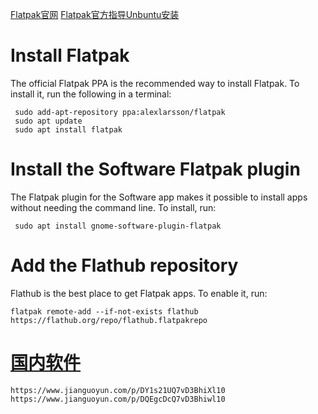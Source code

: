 [Flatpak官网](https://flatpak.org/)
[Flatpak官方指导Unbuntu安装](https://flatpak.org/setup/Ubuntu/)

# Install Flatpak

The official Flatpak PPA is the recommended way to install Flatpak. To install it, run the following in a terminal:


```
 sudo add-apt-repository ppa:alexlarsson/flatpak
 sudo apt update
 sudo apt install flatpak
```

# Install the Software Flatpak plugin

The Flatpak plugin for the Software app makes it possible to install apps without needing the command line. To install, run:
```
 sudo apt install gnome-software-plugin-flatpak
```
# Add the Flathub repository
Flathub is the best place to get Flatpak apps. To enable it, run:
```
flatpak remote-add --if-not-exists flathub https://flathub.org/repo/flathub.flatpakrepo
```

# [国内软件](http://tieba.baidu.com/p/5759912059)
```
https://www.jianguoyun.com/p/DY1s21UQ7vD3BhiXl10
https://www.jianguoyun.com/p/DQEgcDcQ7vD3Bhiwl10
```